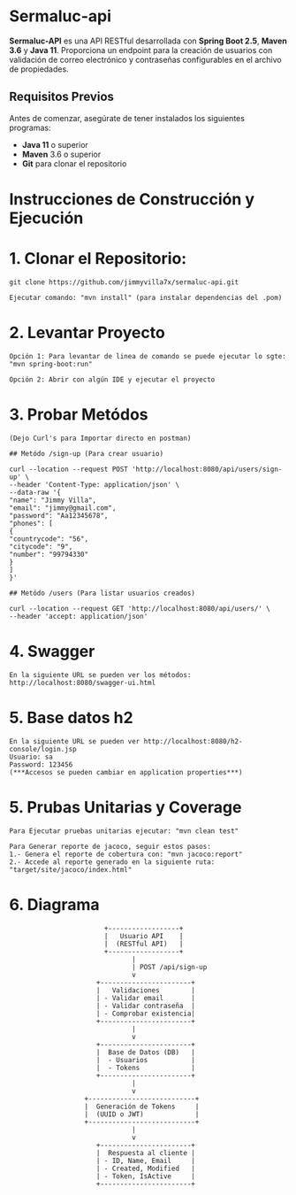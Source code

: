 # Sermaluc-api

**Sermaluc-API** es una API RESTful desarrollada con **Spring Boot 2.5**, **Maven 3.6** y **Java 11**. Proporciona un endpoint para la creación de usuarios con validación de correo electrónico y contraseñas configurables en el archivo de propiedades.

## Requisitos Previos

Antes de comenzar, asegúrate de tener instalados los siguientes programas:

- **Java 11** o superior
- **Maven** 3.6 o superior
- **Git** para clonar el repositorio

# Instrucciones de Construcción y Ejecución

# 1. **Clonar el Repositorio:**
    git clone https://github.com/jimmyvilla7x/sermaluc-api.git

    Ejecutar comando: "mvn install" (para instalar dependencias del .pom)

# 2. **Levantar Proyecto**
    Opción 1: Para levantar de linea de comando se puede ejecutar lo sgte: "mvn spring-boot:run"

    Opción 2: Abrir con algún IDE y ejecutar el proyecto

# 3. **Probar Metódos**
    (Dejo Curl's para Importar directo en postman)

    ## Metódo /sign-up (Para crear usuario)

    curl --location --request POST 'http://localhost:8080/api/users/sign-up' \
    --header 'Content-Type: application/json' \
    --data-raw '{
    "name": "Jimmy Villa",
    "email": "jimmy@gmail.com",
    "password": "Aa12345678",
    "phones": [
    {
    "countrycode": "56",
    "citycode": "9",
    "number": "99794330"
    }
    ]
    }'

    ## Metódo /users (Para listar usuarios creados)

    curl --location --request GET 'http://localhost:8080/api/users/' \
    --header 'accept: application/json'

# 4. Swagger
    En la siguiente URL se pueden ver los métodos: http://localhost:8080/swagger-ui.html

# 5. Base datos h2

    En la siguiente URL se pueden ver http://localhost:8080/h2-console/login.jsp
    Usuario: sa
    Password: 123456
    (***Accesos se pueden cambiar en application properties***)

# 5. Prubas Unitarias y Coverage

    Para Ejecutar pruebas unitarias ejecutar: "mvn clean test"

    Para Generar reporte de jacoco, seguir estos pasos:
    1.- Genera el reporte de cobertura con: "mvn jacoco:report"
    2.- Accede al reporte generado en la siguiente ruta: "target/site/jacoco/index.html"

# 6. Diagrama
                            +------------------+
                            |   Usuario API    |
                            |  (RESTful API)   |
                            +------------------+
                                   |
                                   | POST /api/sign-up
                                   v
                          +-----------------------+
                          |   Validaciones        |
                          | - Validar email       |
                          | - Validar contraseña  |
                          | - Comprobar existencia|
                          +-----------------------+
                                   |
                                   v
                          +-----------------------+
                          |  Base de Datos (DB)   |
                          |  - Usuarios           |
                          |  - Tokens             |
                          +-----------------------+
                                   |
                                   v
                       +---------------------------+
                       |  Generación de Tokens     |
                       |  (UUID o JWT)             |
                       +---------------------------+
                                   |
                                   v
                          +-----------------------+
                          |  Respuesta al cliente |
                          | - ID, Name, Email     |
                          | - Created, Modified   |
                          | - Token, IsActive     |
                          +-----------------------+



  

    